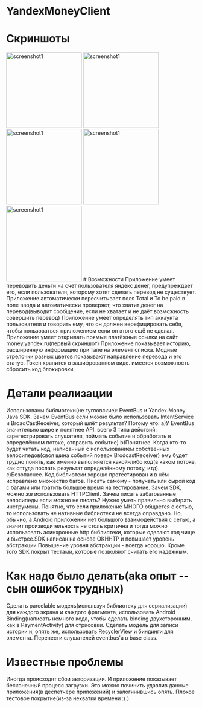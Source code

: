# YandexMoneyClient

# Скриншоты
<img src="https://raw.github.com/KirillTim/YandexMoneyClient/master/screenshots/2015-09-29 21.37.03.png" alt="screenshot1" width="200">
<img src="https://raw.github.com/KirillTim/YandexMoneyClient/master/screenshots/2015-09-29 21.39.23.png" alt="screenshot1" width="200">
<img src="https://raw.github.com/KirillTim/YandexMoneyClient/master/screenshots/2015-09-29 21.40.56.png" alt="screenshot1" width="200">
<img src="https://raw.github.com/KirillTim/YandexMoneyClient/master/screenshots/2015-09-29 21.41.39.png" alt="screenshot1" width="200">
<img src="https://raw.github.com/KirillTim/YandexMoneyClient/master/screenshots/2015-09-29 21.41.53.png" alt="screenshot1" width="200">
# Возможности
Приложение умеет переводить деньги на счёт пользователя яндекс денег, предупреждает его, если пользователя, которому хотят сделать перевод не существует. Приложение автоматически пересчитывает поля Total и To be paid в поле ввода и автоматически проверяет, что хватит денег на перевод(выводит сообщение, если не хватает и не даёт возможность совершить перевод)
Приложение умеет определять тип аккаунта пользователя и говорить ему, что он должен верефицировать себя, чтобы пользоваться приложением если он этого ещё не сделал.
Приложение умеет открывать прямые платёжные ссылки на сайт money.yandex.ru(первый скриншот)
Приложение показывает историю, расширенную информацию при тапе на элемент списка. Модные стрелочки разных цветов показывают направление перевода и его статус.
Токен хранится в зашифрованном виде. имеется возможность сбросить код блокировки.

# Детали реализации
Использованы библиотеки(не гугловские): EventBus и Yandex.Money Java SDK.
Зачем EventBus если можно было использовать IntentService и BroadCastReceiver, который шлёт результат? 
Потому что:
a)У EventBus значительно шире и понятнее API. всего 3 типа действий: зарегестрировать слушателя, поймать событие и обработать в определённом потоке, отправить событие)
b)Понятнее. Когда кто-то будет читать код, написанный с использованием собственных велосипедов(своя шина событий поверх BrodcastReceiver) ему будет трудно понять, как именно выполняется какой-либо код(в каком потоке, как оттуда послать результат определённому потоку, итд). 
с)Безопаснее. Код библиотеки хорошо протестирован и в нём исправлено множество багов. Писать самому - получать или сырой код с багами или тратить большое время на тестирование.
Зачем SDK, можно же использовать HTTPClient.
Зачем писать забагованные велосипеды если можно не писать? Нужно уметь правильно выбирать инструмены. Понятно, что если приложение МНОГО общается с сетью, то использовать не нативные библиотеки не всегда оправдано. Но, обычно, а Android приложении нет большого взаимодействия с сетью, а значит производительность не столь критична и тогда можно использовать асинхронные http библиотеки, которые сделают код чище и быстрее.SDK написан на основе OKHHTP и повышает уровень
абстракции.Повышение уровня абстракции - всегда хорошо. Кроме того SDK покрыт тестами, которые позволяют считать его надёжным.
# Как надо было делать(aka опыт -- сын ошибок трудных)
Сделать parcelable модель(используя библиотеку для сериализации) для каждого экрана и каждого фрагмента, использовать Android Binding(написать немного кода, чтобы сделать binding двухсторонним, как в PaymentActivity) для отрисовки. Сделать модель для записи истории и, опять же, использовать RecyclerView и биндинги для элемента. Перенести слушателей eventbus'a в base class.

# Известные проблемы
Иногда происходят сбои авторизации. И приложение показывает бесконечный процесс загрузки. Это можно починить удавлив данные приложения(в деспетчере приложений) и залогинившись опять.
Плохое тестовое покрытие(из-за нехватки времени :( )
